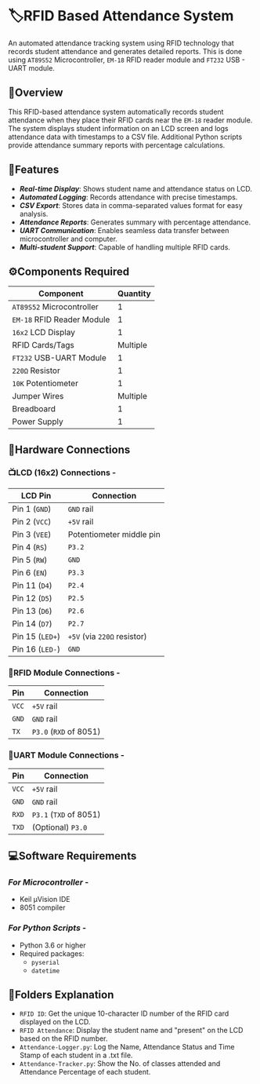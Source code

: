 # 🏷️RFID Based Attendance System

An automated attendance tracking system using RFID technology that records student attendance and generates detailed reports. This is done using `AT89S52` Microcontroller, `EM-18` RFID reader module and `FT232` USB - UART module.

## 📝Overview

This RFID-based attendance system automatically records student attendance when they place their RFID cards near the `EM-18` reader module. The system displays student information on an LCD screen and logs attendance data with timestamps to a CSV file. Additional Python scripts provide attendance summary reports with percentage calculations.

## 🚀Features

- ***Real-time Display***: Shows student name and attendance status on LCD.
- ***Automated Logging***: Records attendance with precise timestamps.
- ***CSV Export***: Stores data in comma-separated values format for easy analysis.
- ***Attendance Reports***: Generates summary with percentage attendance.
- ***UART Communication***: Enables seamless data transfer between microcontroller and computer.
- ***Multi-student Support***: Capable of handling multiple RFID cards.

## ⚙️Components Required

| Component | Quantity |
|-----------|----------|
| `AT89S52` Microcontroller | 1 |
| `EM-18` RFID Reader Module | 1 |
| `16x2` LCD Display | 1 |
| RFID Cards/Tags | Multiple |
| `FT232` USB-UART Module | 1 |
| `220Ω` Resistor | 1 |
| `10K` Potentiometer | 1 |
| Jumper Wires | Multiple |
| Breadboard | 1 |
| Power Supply | 1 |

## 🔧Hardware Connections

### 📺**LCD** (16x2) **Connections** -

| LCD Pin | Connection |
|---------|------------|
| Pin 1 (`GND`) | `GND` rail |
| Pin 2 (`VCC`) | `+5V` rail |
| Pin 3 (`VEE`) | Potentiometer middle pin |
| Pin 4 (`RS`) | `P3.2` |
| Pin 5 (`RW`) | `GND` |
| Pin 6 (`EN`) | `P3.3` |
| Pin 11 (`D4`) | `P2.4` |
| Pin 12 (`D5`) | `P2.5` |
| Pin 13 (`D6`) | `P2.6` |
| Pin 14 (`D7`) | `P2.7` |
| Pin 15 (`LED+`) | `+5V` (via `220Ω` resistor) |
| Pin 16 (`LED-`) | `GND` |

### 🪪**RFID Module Connections** - 

| Pin | Connection |
|----------|------------|
| `VCC` | `+5V` rail |
| `GND` | `GND` rail |
| `TX` | `P3.0` (`RXD` of 8051) |

### 🔌**UART Module Connections** - 

| Pin | Connection |
|----------|------------|
| `VCC` | `+5V` rail |
| `GND` | `GND` rail |
| `RXD` | `P3.1` (`TXD` of 8051) |
| `TXD` | (Optional) `P3.0` |

## 💻Software Requirements

### ***For Microcontroller*** - 
- Keil μVision IDE
- 8051 compiler

### ***For Python Scripts*** - 
- Python 3.6 or higher
- Required packages:
  - `pyserial`
  - `datetime`

## 📂Folders Explanation

- `RFID ID`: Get the unique 10-character ID number of the RFID card displayed on the LCD.
- `RFID Attendance`: Display the student name and "present" on the LCD based on the RFID number.
- `Attendance-Logger.py`: Log the Name, Attendance Status and Time Stamp of each student in a .txt file.
- `Attendance-Tracker.py`: Show the No. of classes attended and Attendance Percentage of each student.
